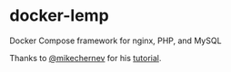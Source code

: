 # docker-lemp
Docker Compose framework for nginx, PHP, and MySQL

Thanks to [@mikechernev](https://github.com/mikechernev) for his [tutorial](https://github.com/mikechernev/dockerised-php).
